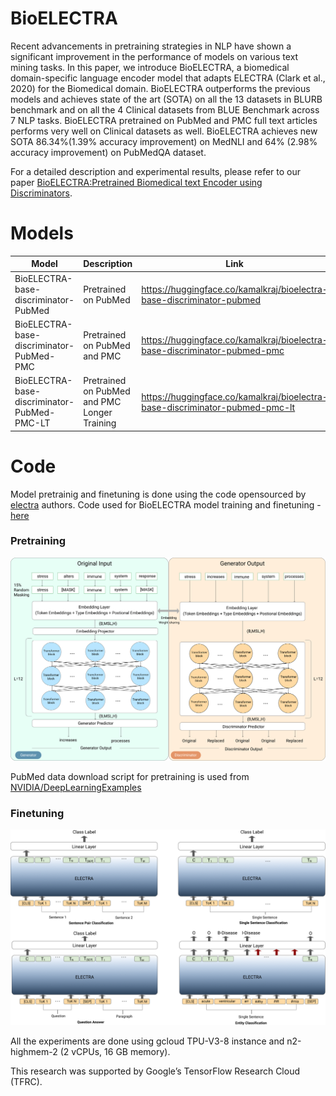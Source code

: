 # BioELECTRA

Recent advancements in pretraining strategies in NLP have shown a significant improvement in the performance of models on various text mining tasks. In this paper, we introduce BioELECTRA, a biomedical domain-specific language encoder model that adapts ELECTRA (Clark et al., 2020) for the Biomedical domain. BioELECTRA outperforms the previous models and achieves state of the art (SOTA) on all the 13 datasets in BLURB benchmark and on all the 4 Clinical datasets from BLUE Benchmark across 7 NLP tasks. BioELECTRA pretrained on PubMed and PMC full text articles performs very well on Clinical datasets as well. BioELECTRA achieves new SOTA 86.34%(1.39% accuracy improvement) on MedNLI and 64% (2.98% accuracy improvement) on PubMedQA dataset.

For a detailed description and experimental results, please refer to our paper [BioELECTRA:Pretrained Biomedical text Encoder using Discriminators](https://www.aclweb.org/anthology/2021.bionlp-1.16/).
# Models


| Model                                       | Description                                  | Link                                                                         |
|---------------------------------------------|----------------------------------------------|------------------------------------------------------------------------------|
| BioELECTRA-base-discriminator-PubMed        | Pretrained on PubMed                         | https://huggingface.co/kamalkraj/bioelectra-base-discriminator-pubmed        |
| BioELECTRA-base-discriminator-PubMed-PMC    | Pretrained on PubMed and PMC                 | https://huggingface.co/kamalkraj/bioelectra-base-discriminator-pubmed-pmc    |
| BioELECTRA-base-discriminator-PubMed-PMC-LT | Pretrained on PubMed and PMC Longer Training | https://huggingface.co/kamalkraj/bioelectra-base-discriminator-pubmed-pmc-lt |


# Code


Model pretrainig and finetuning is done using the code opensourced by [electra](https://github.com/google-research/electra) authors.
Code used for BioELECTRA model training and finetuning - [here](https://github.com/kamalkraj/electra)

### Pretraining

![alt text](electra_pretraining.png)

PubMed data download script for pretraining is used from [NVIDIA/DeepLearningExamples](https://github.com/NVIDIA/DeepLearningExamples/tree/master/TensorFlow/LanguageModeling/BERT/biobert)


### Finetuning

![alt text](electra_finetuning.png)

All the experiments are done using gcloud TPU-V3-8 instance and n2-highmem-2 (2 vCPUs, 16 GB memory).

This research was supported by Google’s TensorFlow Research Cloud (TFRC).
